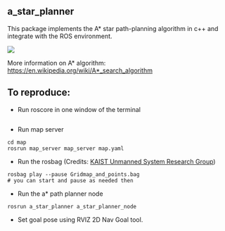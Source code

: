 ## a_star_planner

This package implements the A* star path-planning algorithm in c++ and integrate with the ROS environment.

![](https://media.giphy.com/media/GZfVydwCMw4hjeprNM/giphy.gif)

More information on A* algorithm: https://en.wikipedia.org/wiki/A*_search_algorithm

## To reproduce:
- Run roscore in one window of the terminal
``` roscore
```
- Run map server
```
cd map
rosrun map_server map_server map.yaml
```
- Run the rosbag (Credits: [KAIST Unmanned System Research Group](unmanned.kaist.ac.kr))
```
rosbag play --pause Gridmap_and_points.bag
# you can start and pause as needed then
```
- Run the a* path planner node
```
rosrun a_star_planner a_star_planner_node
```
- Set goal pose using RVIZ 2D Nav Goal tool. 
